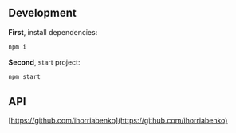 ## Development

**First**, install dependencies:

```sh
npm i
```

**Second**, start project:

```sh
npm start
```

## API

[https://github.com/ihorriabenko](https://github.com/ihorriabenko)

